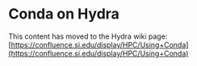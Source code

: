 # Conda on Hydra
This content has moved to the Hydra wiki page: [https://confluence.si.edu/display/HPC/Using+Conda](https://confluence.si.edu/display/HPC/Using+Conda)
